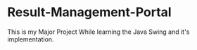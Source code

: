 # Result-Management-Portal
This is my Major Project While learning the Java Swing and it's implementation. 
